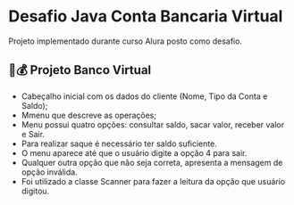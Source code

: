 # Desafio Java Conta Bancaria Virtual

Projeto implementado durante curso Alura posto como desafio.

## 🏦💰 Projeto Banco Virtual

- Cabeçalho inicial com os dados do cliente (Nome, Tipo da Conta e Saldo);
- Mmenu que descreve as operações;
- Menu possui quatro opções: consultar saldo, sacar valor, receber valor e Sair.
- Para realizar saque é necessário ter saldo suficiente.
- O menu aparece até que o usuário digite a opção 4 para sair.
- Qualquer outra opção que não seja correta, apresenta a mensagem de opção inválida.
- Foi utilizado a classe Scanner para fazer a leitura da opção que usuário digitou.
<p></p>

